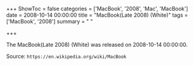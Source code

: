 +++
ShowToc = false
categories = ['MacBook', '2008', 'Mac', 'MacBook']
date = 2008-10-14 00:00:00
title = "MacBook(Late 2008) (White)"
tags = ['MacBook', '2008']
summary = " "

+++

The MacBook(Late 2008) (White) was released on 2008-10-14 00:00:00.

Source: `https://en.wikipedia.org/wiki/MacBook`



